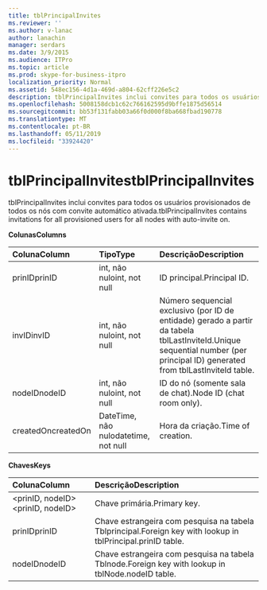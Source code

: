 ```yaml
---
title: tblPrincipalInvites
ms.reviewer: ''
ms.author: v-lanac
author: lanachin
manager: serdars
ms.date: 3/9/2015
ms.audience: ITPro
ms.topic: article
ms.prod: skype-for-business-itpro
localization_priority: Normal
ms.assetid: 548ec156-4d1a-469d-a804-62cff226e5c2
description: tblPrincipalInvites inclui convites para todos os usuários provisionados de todos os nós com convite automático ativada.
ms.openlocfilehash: 5008158dcb1c62c766162595d9bffe1875d56514
ms.sourcegitcommit: bb53f131fabb03a66f0d000f8ba668fbad190778
ms.translationtype: MT
ms.contentlocale: pt-BR
ms.lasthandoff: 05/11/2019
ms.locfileid: "33924420"
---
```

# <a name="tblprincipalinvites"></a><span data-ttu-id="60483-103">tblPrincipalInvites</span><span class="sxs-lookup"><span data-stu-id="60483-103">tblPrincipalInvites</span></span>
 
<span data-ttu-id="60483-104">tblPrincipalInvites inclui convites para todos os usuários provisionados de todos os nós com convite automático ativada.</span><span class="sxs-lookup"><span data-stu-id="60483-104">tblPrincipalInvites contains invitations for all provisioned users for all nodes with auto-invite on.</span></span>
  
<span data-ttu-id="60483-105">**Colunas**</span><span class="sxs-lookup"><span data-stu-id="60483-105">**Columns**</span></span>

|<span data-ttu-id="60483-106">**Coluna**</span><span class="sxs-lookup"><span data-stu-id="60483-106">**Column**</span></span>|<span data-ttu-id="60483-107">**Tipo**</span><span class="sxs-lookup"><span data-stu-id="60483-107">**Type**</span></span>|<span data-ttu-id="60483-108">**Descrição**</span><span class="sxs-lookup"><span data-stu-id="60483-108">**Description**</span></span>|
|:-----|:-----|:-----|
|<span data-ttu-id="60483-109">prinID</span><span class="sxs-lookup"><span data-stu-id="60483-109">prinID</span></span>  <br/> |<span data-ttu-id="60483-110">int, não nulo</span><span class="sxs-lookup"><span data-stu-id="60483-110">int, not null</span></span>  <br/> |<span data-ttu-id="60483-111">ID principal.</span><span class="sxs-lookup"><span data-stu-id="60483-111">Principal ID.</span></span>  <br/> |
|<span data-ttu-id="60483-112">invID</span><span class="sxs-lookup"><span data-stu-id="60483-112">invID</span></span>  <br/> |<span data-ttu-id="60483-113">int, não nulo</span><span class="sxs-lookup"><span data-stu-id="60483-113">int, not null</span></span>  <br/> |<span data-ttu-id="60483-114">Número sequencial exclusivo (por ID de entidade) gerado a partir da tabela tblLastInviteId.</span><span class="sxs-lookup"><span data-stu-id="60483-114">Unique sequential number (per principal ID) generated from tblLastInviteId table.</span></span>  <br/> |
|<span data-ttu-id="60483-115">nodeID</span><span class="sxs-lookup"><span data-stu-id="60483-115">nodeID</span></span>  <br/> |<span data-ttu-id="60483-116">int, não nulo</span><span class="sxs-lookup"><span data-stu-id="60483-116">int, not null</span></span>  <br/> |<span data-ttu-id="60483-117">ID do nó (somente sala de chat).</span><span class="sxs-lookup"><span data-stu-id="60483-117">Node ID (chat room only).</span></span>  <br/> |
|<span data-ttu-id="60483-118">createdOn</span><span class="sxs-lookup"><span data-stu-id="60483-118">createdOn</span></span>  <br/> |<span data-ttu-id="60483-119">DateTime, não nulo</span><span class="sxs-lookup"><span data-stu-id="60483-119">datetime, not null</span></span>  <br/> |<span data-ttu-id="60483-120">Hora da criação.</span><span class="sxs-lookup"><span data-stu-id="60483-120">Time of creation.</span></span>  <br/> |
   
<span data-ttu-id="60483-121">**Chaves**</span><span class="sxs-lookup"><span data-stu-id="60483-121">**Keys**</span></span>

|<span data-ttu-id="60483-122">**Coluna**</span><span class="sxs-lookup"><span data-stu-id="60483-122">**Column**</span></span>|<span data-ttu-id="60483-123">**Descrição**</span><span class="sxs-lookup"><span data-stu-id="60483-123">**Description**</span></span>|
|:-----|:-----|
|<span data-ttu-id="60483-124">\<prinID, nodeID\></span><span class="sxs-lookup"><span data-stu-id="60483-124">\<prinID, nodeID\></span></span>  <br/> |<span data-ttu-id="60483-125">Chave primária.</span><span class="sxs-lookup"><span data-stu-id="60483-125">Primary key.</span></span>  <br/> |
|<span data-ttu-id="60483-126">prinID</span><span class="sxs-lookup"><span data-stu-id="60483-126">prinID</span></span>  <br/> |<span data-ttu-id="60483-127">Chave estrangeira com pesquisa na tabela Tblprincipal.</span><span class="sxs-lookup"><span data-stu-id="60483-127">Foreign key with lookup in tblPrincipal.prinID table.</span></span>  <br/> |
|<span data-ttu-id="60483-128">nodeID</span><span class="sxs-lookup"><span data-stu-id="60483-128">nodeID</span></span>  <br/> |<span data-ttu-id="60483-129">Chave estrangeira com pesquisa na tabela Tblnode.</span><span class="sxs-lookup"><span data-stu-id="60483-129">Foreign key with lookup in tblNode.nodeID table.</span></span>  <br/> |
   

